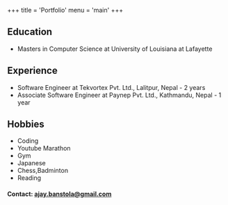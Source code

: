 +++
title = 'Portfolio'
menu = 'main'
+++

## Education

- Masters in Computer Science at University of Louisiana at Lafayette

## Experience

- Software Engineer at Tekvortex Pvt. Ltd., Lalitpur, Nepal - 2 years
- Associate Software Engineer at Paynep Pvt. Ltd., Kathmandu, Nepal - 1 year

## Hobbies

- Coding
- Youtube Marathon
- Gym
- Japanese
- Chess,Badminton
- Reading


#### Contact: ajay.banstola@gmail.com